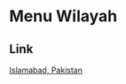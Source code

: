 # Menu Wilayah

## Link

[Islamabad, Pakistan](https://github.com/gigit-pemilu/pemilu-2024-99-luar-negeri/tree/main/pilpres/hitung-suara/sub/99-luar-negeri/sub/51-islamabad-pakistan/sub/01-islamabad-pakistan)

